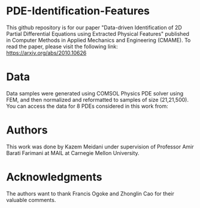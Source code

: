 # PDE-Identification-Features
This github repository is for our paper "Data-driven Identification of 2D Partial Differential Equations using Extracted Physical Features" published in Computer Methods in Applied Mechanics and Engineering (CMAME). To read the paper, please visit the following link: https://arxiv.org/abs/2010.10626 

# Data
Data samples were generated using COMSOL Physics PDE solver using FEM, and then normalized and reformatted to samples of size (21,21,500). You can access the data for 8 PDEs considered in this work from: 

# Authors
This work was done by Kazem Meidani under supervision of Professor Amir Barati Farimani at MAIL at Carnegie Mellon University.

# Acknowledgments
The authors want to thank Francis Ogoke and Zhonglin Cao for their valuable comments. 
